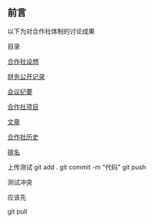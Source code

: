 ## 前言

以下为对合作社体制的讨论成果

目录

[合作社设想](合作社设想.md)

[财务公开记录](会议记录/财务记录.md)

[会议纪要](会议记录/目录.md)

[合作社项目](项目/index.md)

[文章](文章/index.md)

[合作社历史](文章/合作社历史.md)

[排名](会议记录/排名.md)





上传测试
git add .
git commit -m "代码"
git push

测试冲突

应该先 

git pull